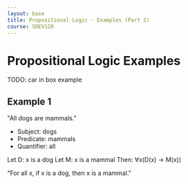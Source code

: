 ```yaml
---
layout: base
title: Propositional Logic - Examples (Part 2)
course: SDEV120
---
```


# Propositional Logic Examples

TODO: car in box example

<!-- https://github.com/mpjovanovich/ivy_tech/blob/main/SDEV120_Computing_Logic/prop_logic_riddle.txt -->

## Example 1

"All dogs are mammals."

- Subject: dogs
- Predicate: mammals
- Quantifier: all

Let D: x is a dog
Let M: x is a mammal
Then: ∀x(D(x) → M(x))

"For all x, if x is a dog, then x is a mammal."
